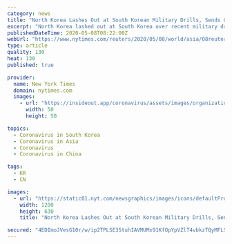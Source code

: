 ```yaml
---
category: news
title: "North Korea Lashes Out at South Korean Military Drills, Sends Greetings to China"
excerpt: "North Korea lashed out at South Korea over recent military drills, while leader Kim Jong Un sent a personal message to China's Xi Jinping to congratulate him on that country's success in controlling the coronavirus,"
publishedDateTime: 2020-05-08T08:22:00Z
webUrl: "https://www.nytimes.com/reuters/2020/05/08/world/asia/08reuters-northkorea-southkorea-china.html"
type: article
quality: 130
heat: 130
published: true

provider:
  name: New York Times
  domain: nytimes.com
  images:
    - url: "https://insideout.app/coronavirus/assets/images/organizations/nytimes.com-50x50.jpg"
      width: 50
      height: 50

topics:
  - Coronavirus in South Korea
  - Coronavirus in Asia
  - Coronavirus
  - Coronavirus in China

tags:
  - KR
  - CN

images:
  - url: "https://static01.nyt.com/newsgraphics/images/icons/defaultPromoCrop.png"
    width: 1200
    height: 630
    title: "North Korea Lashes Out at South Korean Military Drills, Sends Greetings to China"

secured: "4EDImoJVesG10r/w/ip2TPLSE35tuhIAVMUMx91KfOpYpVZlT4vbkzTQyMFLSviG4SH0UkrOAVRCRwgID7MMPzc9a6qvi3moG5oTMHREPkaSvdyhSzDg3oUnjVTLsh7fEgAXr1Z4nKvWr6QyYhssH9Zd2sVU4zrCf9PUBFnWImCIVUYIKbctv/N++YAkSeghDEmODQNijISc8tpVmoZBzUrw6K1b65JmsJk2UpqTsUSHR+lw/EbiWPV+r4oTYOLwuMj82a1kmVSOtJLMv4Sn426wrCdCpvKW4lTnpz+1yeBko57h9zTBshhViUAnNxnX;jaQFCpJv9F9WNWczZ2xsNA=="
---
```


